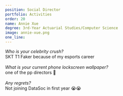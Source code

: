 ```yaml
---
position: Social Director
portfolio: Activities
order: 20
name: Annie Xue
degree: 3rd-Year Actuarial Studies/Computer Science
image: annie-xue.png
one_line:
---
```

*Who is your celebrity crush?*
<br>
SKT T1 Faker because of my esports career
<br><br>
*What is your current phone lockscreen wallpaper?*
<br>
one of the pp directors 👀
<br><br>
*Any regrets?*
<br>
Not joining DataSoc in first year 😭😭